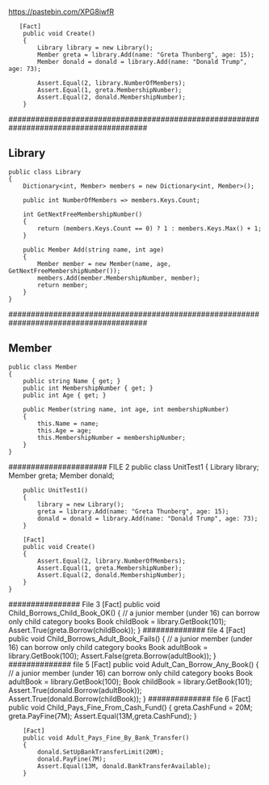 https://pastebin.com/XPG8iwfR

       [Fact]
        public void Create()
        {
            Library library = new Library();
            Member greta = library.Add(name: "Greta Thunberg", age: 15);
            Member donald = donald = library.Add(name: "Donald Trump", age: 73);
 
            Assert.Equal(2, library.NumberOfMembers);
            Assert.Equal(1, greta.MembershipNumber);
            Assert.Equal(2, donald.MembershipNumber);
        }
 
#######################################################################################
 
Library
-------
    public class Library
    {
        Dictionary<int, Member> members = new Dictionary<int, Member>();
 
        public int NumberOfMembers => members.Keys.Count;
 
        int GetNextFreeMembershipNumber()
        {
            return (members.Keys.Count == 0) ? 1 : members.Keys.Max() + 1;
        }
 
        public Member Add(string name, int age)
        {
            Member member = new Member(name, age, GetNextFreeMembershipNumber());
            members.Add(member.MembershipNumber, member);
            return member;
        }
    }
 
#######################################################################################
 
Member
------
    public class Member
    {
        public string Name { get; }
        public int MembershipNumber { get; }
        public int Age { get; }
 
        public Member(string name, int age, int membershipNumber)
        {
            this.Name = name;
            this.Age = age;
            this.MembershipNumber = membershipNumber;
        }
    }
 
 
###################### FILE 2
    public class UnitTest1
    {
        Library library;
        Member greta;
        Member donald;
 
        public UnitTest1()
        {
            library = new Library();
            greta = library.Add(name: "Greta Thunberg", age: 15);
            donald = donald = library.Add(name: "Donald Trump", age: 73);
        }
 
        [Fact]
        public void Create()
        {
            Assert.Equal(2, library.NumberOfMembers);
            Assert.Equal(1, greta.MembershipNumber);
            Assert.Equal(2, donald.MembershipNumber);
        }
    }
################ File 3
[Fact]
public void Child_Borrows_Child_Book_OK()
{
    // a junior member (under 16) can borrow only child category books
    Book childBook = library.GetBook(101);
    Assert.True(greta.Borrow(childBook));
}
############## file 4
        [Fact]
        public void Child_Borrows_Adult_Book_Fails()
        {
            // a junior member (under 16) can borrow only child category books
            Book adultBook = library.GetBook(100);
            Assert.False(greta.Borrow(adultBook));
        }
############## file 5
        [Fact]
        public void Adult_Can_Borrow_Any_Book()
        {
            // a junior member (under 16) can borrow only child category books
            Book adultBook = library.GetBook(100);
            Book childBook = library.GetBook(101);
            Assert.True(donald.Borrow(adultBook));
            Assert.True(donald.Borrow(childBook));
        }
############## file 6
        [Fact]
        public void Child_Pays_Fine_From_Cash_Fund()
        {
            greta.CashFund = 20M;
            greta.PayFine(7M);
            Assert.Equal(13M,greta.CashFund);
        }
 
        [Fact]
        public void Adult_Pays_Fine_By_Bank_Transfer()
        {
            donald.SetUpBankTransferLimit(20M);
            donald.PayFine(7M);
            Assert.Equal(13M, donald.BankTransferAvailable);
        }